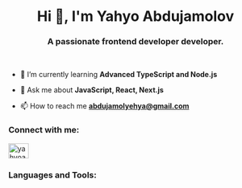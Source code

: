<h1 align="center">Hi 👋, I'm Yahyo Abdujamolov</h1>
<h3 align="center">A passionate frontend developer developer.</h3>
</br>

- 🌱 I’m currently learning **Advanced TypeScript and Node.js**

- 💬 Ask me about **JavaScript, React, Next.js**

- 📫 How to reach me **abdujamolyehya@gmail.com**

<h3 align="left">Connect with me:</h3>
<p align="left">
<a href="https://linkedin.com/in/yahyoabdujamolov" target="blank"><img align="center" src="https://raw.githubusercontent.com/rahuldkjain/github-profile-readme-generator/master/src/images/icons/Social/linked-in-alt.svg" alt="yahyoabdujamolov" height="30" width="40" /></a>
</p>

<h3 align="left">Languages and Tools:</h3>
